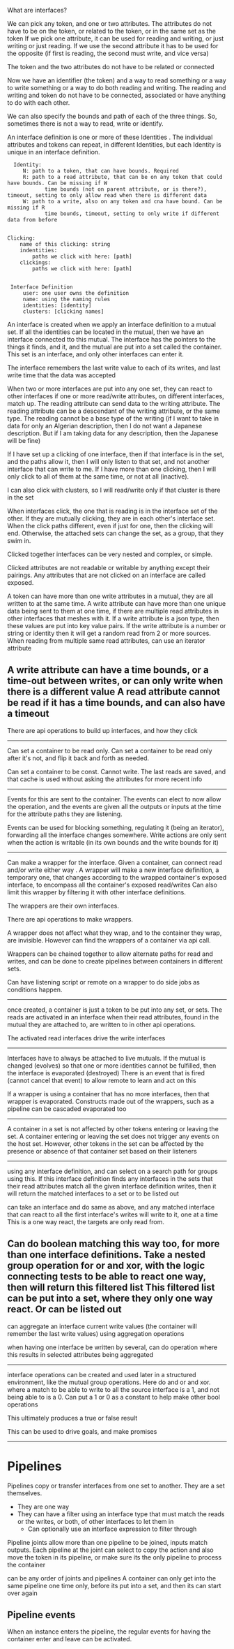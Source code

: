 What are interfaces?

We can pick any token, and one or two attributes. The attributes do not have to be on the token, or related to the token, or in the same set as the token
If we pick one attribute, it can be used for reading and writing, or just writing or just reading. 
If we use the second attribute it has to be used for the opposite (if first is reading, the second must write, and vice versa)

The token and the two attributes do not have to be related or connected

Now we have an identifier (the token) and a way to read something or a way to write something or a way to do both reading and writing. 
The reading and writing and token do not have to be connected, associated or have anything to do with each other.

We can also specify the bounds and path of each of the three things. So, sometimes there is not a way to read, write or identify.

An interface definition is one or more of these Identities .
The individual attributes and tokens can repeat, in different Identities, but each Identity is unique in an interface definition.

      Identity:
         N: path to a token, that can have bounds. Required
         R: path to a read attribute, that can be on any token that could have bounds. Can be missing if W
                time bounds (not on parent attribute, or is there?), timeout, setting to only allow read when there is different data
         W: path to a write, also on any token and cna have bound. Can be missing if R
                time bounds, timeout, setting to only write if different data from before

    
    Clicking:
        name of this clicking: string
        indentities:
            paths we click with here: [path]
        clickings:
            paths we click with here: [path]


     Interface Definition
         user: one user owns the definition
         name: using the naming rules
         identities: [identity]
         clusters: [clicking names]   
    

An interface is created when we apply an interface definition to a mutual set. If all the identities can be located in the mutual, then we have an interface connected tto this mutual.
The interface has the pointers to the things it finds, and it, and the mutual are put into a set called the container. This set is an interface, and only other interfaces can enter it.

The interface remembers the last write value to each of its writes, and last write time that the data was accepted

When two or more interfaces are put into any one set, they can react to other interfaces if one or more read/write attributes, on different interfaces, match up.
The reading attribute can send data to the writing attribute. The reading attribute can be a descendant of the writing attribute, or the same type.
The reading cannot be a base type of the writing 
(if I want to take in data for only an Algerian description, then I do not want a Japanese description. But if I am taking data for any description, then the Japanese will be fine)

If I have set up a clicking of one interface, then if that interface is in the set, and the paths allow it, then I will only listen to that set, and not another interface that can write to me.
If I have more than one clicking, then I will only click to all of them at the same time, or not at all (inactive).

I can also click with clusters, so I will read/write only if that cluster is there in the set

When interfaces click, the one that is reading is in the interface set of the other. If they are mutually clicking, they are in each other's interface set.
When the click paths different, even if just for one, then the clicking will end. Otherwise, the attached sets can change the set, as a group, that they swim in.

Clicked together interfaces can be very nested and complex, or simple.

Clicked attributes are not readable or writable by anything except their pairings. Any attributes that are not clicked on an interface are called exposed.

A token can have more than one write attributes in a mutual, they are all written to at the same time.
A write attribute can have more than one unique data being sent to them at one time, if there are 
multiple read attributes in other interfaces that meshes with it.
If a write attribute is a json type, then these values are put into key value pairs. If the write attribute is a number or string or identity then it will get a random read from 2 or more sources.
When reading from multiple same read attributes, can use an iterator attribute 

A write attribute can have a time bounds, or a time-out between writes, or can only write when there is a different value
A read attribute cannot be read if it has a time bounds, and can also have a timeout
---------

There are api operations to build up interfaces, and how they click

--------------

Can set a container to be read only.
Can set a container to be read only after it's not, and flip it back and forth as needed. 

Can set a container to be const. Cannot write.
The last reads are saved, and that cache is used without asking the attributes for more recent info

----------------
Events for this are sent to the container. The events can elect to now allow the operation,
and the events are given all the outputs or inputs at the time for the attribute paths they are listening.

Events can be used for blocking something, regulating it (being an iterator), forwarding all the interface changes somewhere.
Write actions are only sent when the action is writable (in its own bounds and the write bounds for it)


----------------------------
Can make a wrapper for the interface. Given a container, can connect read and/or write either way .
A wrapper will make a new interface definition, a temporary one, that changes according to the wrapped container's exposed interface, to encompass all the container's exposed read/writes
Can also limit this wrapper by filtering it with other interface definitions.

The wrappers are their own interfaces.

There are api operations to make wrappers.

A wrapper does not affect what they wrap, and to the container they wrap, are invisible. However can find the wrappers of a container via api call.

Wrappers can be chained together to allow alternate paths for read and writes, and can be done to create pipelines between containers in different sets.

Can have listening script or remote on a wrapper to do side jobs as conditions happen.

---------------------

once created, a container is just a token to be put into any set, or sets. The reads are activated in an interface when their read attributes, found in the mutual they are attached to,
are written to in other api operations.

The activated read interfaces drive the write interfaces 


--------------------------
Interfaces have to always be attached to live mutuals. If the mutual is changed (evolves) so that one or more identities cannot be fulfilled, then the interface is evaporated (destroyed)
There is an event that is fired (cannot cancel that event) to allow remote to learn and act on this

If a wrapper is using a container that has no more interfaces, then that wrapper is evaporated. Constructs made out of the wrappers, such as a pipeline can be cascaded evaporated too

----------------------
A container in a set is not affected by other tokens entering or leaving the set. A container entering or leaving the set does not trigger any events on the host set.
However, other tokens in the set can be affected by the presence or absence of that container set based on their listeners

----
using any interface definition, and can select on a search path for groups using this. 
If this interface definition finds any interfaces in the sets that their read attributes match all the given interface definition writes,
then it will return the matched interfaces to a set or to be listed out

can take an interface and do same as above, and any matched interface that can react to all the first interface's writes will write to it, one at a time
This is a one way react, the targets are only read from.

Can do boolean matching this way too, for more than one interface definitions. 
Take a nested group operation for or and xor, with the logic connecting tests to be able to react one way, then will return this filtered list
This filtered list can be put into a set, where they only one way react. Or can be listed out
---------------------------
can aggregate an interface current write values (the container will remember the last write values) using aggregation operations

when having one interface be written by several, can do operation where this results in selected attributes being aggregated

----------------------------

interface operations can be created and used later in a structured environment, like the mutual group operations. Here do and or and xor.
where a match to be able to write to all the source interface is a 1, and not being able to is a 0.
Can put a 1 or 0 as a constant to help make other bool operations

This ultimately produces a true or false result


This can be used to drive goals, and make promises

----

# Pipelines

Pipelines copy or transfer interfaces from one set to another. They are a set themselves.

* They are one way
* They can have a filter using an interface type that must match the reads or the writes, or both, of other interfaces to let them in
  * Can optionally use an interface expression to filter through

Pipeline joints allow more than one pipeline to be joined, inputs match outputs.
Each pipeline at the joint can select to copy the action and also move the token in its pipeline, or make sure its the only pipeline to process the container

can be any order of joints and pipelines
A container can only get into the same pipeline one time only, before its put into a set, and then its can start over again

## Pipeline events

When an instance enters the pipeline, the regular events for having the container enter and leave can be activated.

